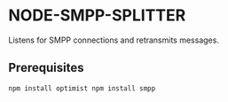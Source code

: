 # NODE-SMPP-SPLITTER

Listens for SMPP connections and retransmits messages.

## Prerequisites

``
npm install optimist
npm install smpp
``

